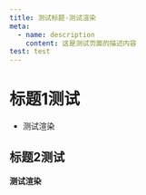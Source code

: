 ```yaml
---
title: 测试标题-测试渲染
meta:
  - name: description
    content: 这是测试页面的描述内容
test: test
---
```

<Container class="h-40px" >


<script setup lang="ts" >
import type { SwiperItemType } from '@/components/Swiper'
import Bg from '@/assets/images/banner/banner-1.jpg'

const items: SwiperItemType[] = [
  {
    image: Bg,
    title: '技术改变生活',
    subTitle: '让生活更美好'
  }
]
</script>

<Swiper :items="items" ></Swiper>


# 标题1测试

* 测试渲染

## 标题2测试

**测试渲染**


</Container>
